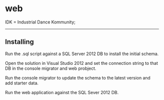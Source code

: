 web
===

IDK = Industrial Dance Kommunity;


----------------------
Installing
----------------------

Run the .sql script against a SQL Server 2012 DB to install the initial schema.

Open the solution in Visual Studio 2012 and set the connection string to that DB in the console migrator and web probject.

Run the console migrator to update the schema to the latest version and add starter data.

Run the web application against the SQL Sever 2012 DB.
